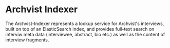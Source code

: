 # Archvist Indexer

The Archvist-Indexer represents a lookup service for Archvist's interviews, built on top of an ElasticSearch index, and provides full-text search on interviw meta data (interviewee, abstract, bio etc.) as well as the content of interview fragments.
